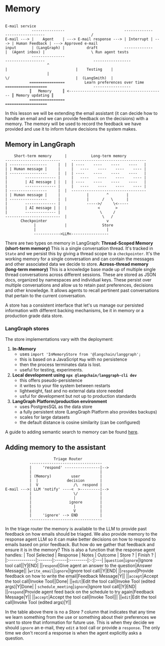 # Memory
```
                                                                                                                 E-mail service
            ---------------                           -------------      ------------------                     /
E-mail ---> |    Agent    | ---> E-mail response ---> | Interrupt | ---> | Human Feedback | ---> Approved e-mail
input       | (LangGraph) |          draft            -------------      |  (Agent inbox) |                     \ Run agent tests
            ---------------                                              ------------------                      -----------------
                   ^                                                             |                               |    Testing    |
                   |                                                             \/                              |  (LangSmith)  |
           ================         Learn preferences over time          ===================                     -----------------
           ║   Memory     ║ <------------------------------------------- ║ Memory updating ║
           ================                                              ===================
```
In this lesson we will be extending the email assistant (it can decide how to handle an email and we can provide feedback on the decisions) with a memory. The memory will be used to record the feedback we have provided and use it to inform future decisions the system makes.
## Memory in LangGraph
```
    Short-term memory      |           Long-term memory
-------------------------     ----------------------------------
| -----------------     |  |  | ----    ----    ----    ----   |
| | Human message |     |     |   ----    ----    ----    ---- |
| -----------------     |  |  | ----    ----    ----    ----   |  
|        -------------- |     |   ----    ----    ----    ---- |
|        | AI message | |  |  | ----    ----    ----    ----   |
| 	     -------------- |     |   ----    ----    ----    ---- |
| -----------------     |  |  ----------------------------------
| | Human message |     |            |        ^        |
| -----------------     |  |         |      /   \      |
|        -------------- |            ----->/     \<-----
|        | AI message | |  |              <       >
|        -------------- |                  \     /
-------------------------  |                \   /
       Checkpointer                           v
             |	           |                Store
             |                                |
			 ------------>LLM<-----------------
```
There are two types on memory in LangGraph:
**Thread-Scoped Memory (short-term memory)**
This is a single conversation thread. It's tracked in `State` and we persist this by giving a thread scope to a `checkpointer`. It's the working memory for a single conversation and can contain the messages and other associated data we decide to store.
**Across-thread memory (long-term memory)**
This is a knowledge base made up of multiple single thread conversations across different sessions. These are stored as JSON docs, organized by namespaces and individual keys. These persist over multiple conversations and allow us to retain past preferences, decisions and other knowledge. It allows agents to recall pertinent past conversations that pertain to the current conversation.

A store has a consistent interface that let's us manage our persisted information with different backing mechanisms, be it in memory or a production grade data store.

### LangGraph stores
The store implementations vary with the deployment:
1. **In-Memory**
   * uses `import 'InMemoryStore from '@langchain/langgraph';`
   * this is based on a JavaScript `Map` with no persistence
   * then the process terminates data is lost.
   * useful for testing, experiments.
2. **Local development using `npx @langchain/langgraph-cli dev`**
   * this offers pseudo-persistence
   * it writes to your file system between restarts
   * lightweight, fast and no external data store needed
   * usful for development but not up to production standards
3. **LangGraph Platform/production environment**
   * uses PostgresSQL as the data store
   * a fully persistent store (LangGraph Platform also provides backups)
   * scales for large datasets
   * the default distance is cosine similarity (can be configured)

A guide to adding semantic search to memory can be found [here](https://langchain-ai.github.io/langgraphjs/how-tos/semantic-search/).

## Adding memory to the assistant
```
                      Triage Router
           ---------------------------------
           |     'respond' ----------------|-->
           |                               |
		   | (Memory)         user         |
           |  |             decision       |
           |  V                /\  respond |
E-mail --->| LLM 'notify' ----<  >---------|-->
           |                   \/          |
           |                   |           |
           |                 ignore        |
           |                   |           |
           |                   V           |
           |     'ignore' --> END          |
           ---------------------------------
```
In the triage router the memory is available to the LLM to provide past feedback on how emails should be triaged. We also provide memory to the response agent LLM so it can make better decisions on how to respond to emails based on prior feedback. But how do we gather that feedback and ensure it is in the memory? This is also a function that the response agent handles:
| Tool Selected | Response | Notes | Outcome | Store ? | Finish ? |
|:--------------|:-------|:------|:---------|:-:|:---|
|`question`|`ignore`|Ignore tool call||Y|END|
||`respond`|Give agent an answer to the question|Answer Message||
|`write_email`|`ignore`|Ignore tool call||Y|END|
||`respond`|Provide feedback on how to write the email|Feedback Message|Y||
||`accept`|Accept the tool call|Invoke Tool||Done|
||`edit`|Edit the tool call|Invoke Tool (edited args)|Y|Done|
| `schedule_meeting`|`ignore`|Ignore tool call||Y|END|
||`respond`|Provide agent feed back on the schedule to try again|Feedback Message|Y||
||`accept`|Accept the tool call|Invoke Tool|||
||`edit`|Edit the tool call|Invoke Tool (edited args)|Y||

In the table above there is no a *Store ?* column that indicates that any time we learn something from the use or something about their preferences we want to store that information for future use. This is when they decide we should `ignore` an e-mail, they `edit` a tool call or provide a `response`. The only time we don't record a response is when the agent explicitly asks a question.
